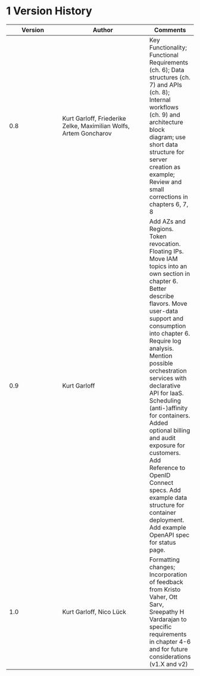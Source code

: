 # 1 Version History

<table><thead><tr><th width="137">Version</th><th width="239">Author</th><th>Comments</th></tr></thead><tbody><tr><td>0.8</td><td>Kurt Garloff, Friederike Zelke, Maximilian Wolfs, Artem Goncharov</td><td>Key Functionality; Functional Requirements (ch. 6); Data structures (ch. 7) and APIs (ch. 8); Internal workflows (ch. 9) and architecture block diagram; use short data structure for server creation as example; Review and small corrections in chapters 6, 7, 8</td></tr><tr><td>0.9</td><td>Kurt Garloff</td><td>Add AZs and Regions. Token revocation. Floating IPs. Move IAM topics into an own section in chapter 6. Better describe flavors. Move user-data support and consumption into chapter 6. Require log analysis. Mention possible orchestration services with declarative API for IaaS. Scheduling (anti-)affinity for containers. Added optional billing and audit exposure for customers. Add Reference to OpenID Connect specs. Add example data structure for container deployment. Add example OpenAPI spec for status page.</td></tr><tr><td>1.0</td><td>Kurt Garloff, Nico Lück</td><td>Formatting changes; Incorporation of feedback from Kristo Vaher, Ott Sarv, Sreepathy H Vardarajan to specific requirements in chapter 4-6 and for future considerations (v1.X and v2)</td></tr></tbody></table>
